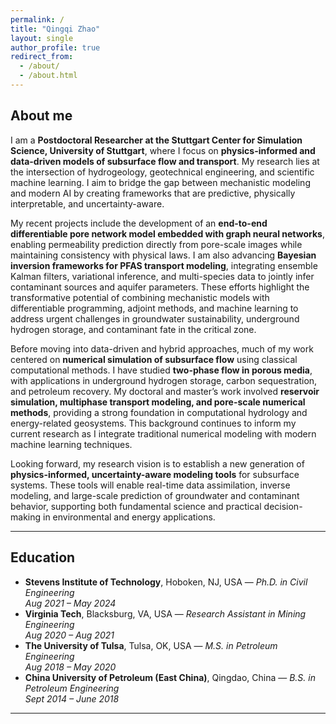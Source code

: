 ```yaml
---
permalink: /
title: "Qingqi Zhao"
layout: single
author_profile: true
redirect_from:
  - /about/
  - /about.html
---
```


## About me

I am a **Postdoctoral Researcher at the Stuttgart Center for Simulation Science, University of Stuttgart**, where I focus on **physics-informed and data-driven models of subsurface flow and transport**. My research lies at the intersection of hydrogeology, geotechnical engineering, and scientific machine learning. I aim to bridge the gap between mechanistic modeling and modern AI by creating frameworks that are predictive, physically interpretable, and uncertainty-aware.

My recent projects include the development of an **end-to-end differentiable pore network model embedded with graph neural networks**, enabling permeability prediction directly from pore-scale images while maintaining consistency with physical laws. I am also advancing **Bayesian inversion frameworks for PFAS transport modeling**, integrating ensemble Kalman filters, variational inference, and multi-species data to jointly infer contaminant sources and aquifer parameters. These efforts highlight the transformative potential of combining mechanistic models with differentiable programming, adjoint methods, and machine learning to address urgent challenges in groundwater sustainability, underground hydrogen storage, and contaminant fate in the critical zone.

Before moving into data-driven and hybrid approaches, much of my work centered on **numerical simulation of subsurface flow** using classical computational methods. I have studied **two-phase flow in porous media**, with applications in underground hydrogen storage, carbon sequestration, and petroleum recovery. My doctoral and master’s work involved **reservoir simulation, multiphase transport modeling, and pore-scale numerical methods**, providing a strong foundation in computational hydrology and energy-related geosystems. This background continues to inform my current research as I integrate traditional numerical modeling with modern machine learning techniques.

Looking forward, my research vision is to establish a new generation of **physics-informed, uncertainty-aware modeling tools** for subsurface systems. These tools will enable real-time data assimilation, inverse modeling, and large-scale prediction of groundwater and contaminant behavior, supporting both fundamental science and practical decision-making in environmental and energy applications.

---

## Education

- **Stevens Institute of Technology**, Hoboken, NJ, USA — *Ph.D. in Civil Engineering*  
  *Aug 2021 – May 2024*  
- **Virginia Tech**, Blacksburg, VA, USA — *Research Assistant in Mining Engineering*  
  *Aug 2020 – Aug 2021*  
- **The University of Tulsa**, Tulsa, OK, USA — *M.S. in Petroleum Engineering*  
  *Aug 2018 – May 2020*  
- **China University of Petroleum (East China)**, Qingdao, China — *B.S. in Petroleum Engineering*  
  *Sept 2014 – June 2018*  


---



 


